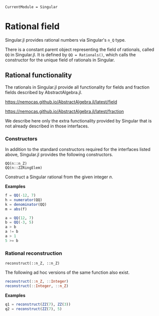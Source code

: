 ```@meta
CurrentModule = Singular
```

# Rational field

Singular.jl provides rational numbers via Singular's `n_Q` type.

There is a constant parent object representing the field of rationals, called `QQ`
in Singular.jl. It is defined by `QQ = Rationals()`, which calls the constructor for
the unique field of rationals in Singular.

## Rational functionality

The rationals in Singular.jl provide all functionality for fields and fraction fields
described by AbstractAlgebra.jl.

<https://nemocas.github.io/AbstractAlgebra.jl/latest/field>

<https://nemocas.github.io/AbstractAlgebra.jl/latest/fraction>

We describe here only the extra functionality provided by Singular that is not already
described in those interfaces.

### Constructors

In addition to the standard constructors required for the interfaces listed above,
Singular.jl provides the following constructors.

```
QQ(n::n_Z)
QQ(n::ZZRingElem)
```

Construct a Singular rational from the given integer $n$.

**Examples**

```julia
f = QQ(-12, 7)
h = numerator(QQ)
k = denominator(QQ)
m = abs(f)

a = QQ(12, 7)
b = QQ(-3, 5)
a > b
a != b
a > 1
5 >= b
```

### Rational reconstruction

```@docs
reconstruct(::n_Z, ::n_Z)
```

The following ad hoc versions of the same function also exist.

```julia
reconstruct(::n_Z, ::Integer)
reconstruct(::Integer, ::n_Z)
```

**Examples**

```julia
q1 = reconstruct(ZZ(7), ZZ(3))
q2 = reconstruct(ZZ(7), 5)
```
